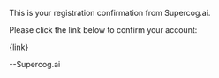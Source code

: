 This is your registration confirmation from Supercog.ai.

Please click the link below to confirm your account:

{link}


--Supercog.ai
